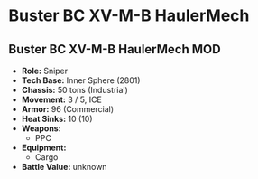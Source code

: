 # Buster BC XV-M-B HaulerMech
## Buster BC XV-M-B HaulerMech MOD
- **Role:** Sniper
- **Tech Base:** Inner Sphere (2801)
- **Chassis:** 50 tons (Industrial)
- **Movement:** 3 / 5, ICE
- **Armor:** 96 (Commercial)
- **Heat Sinks:** 10 (10)
- **Weapons:**
  - PPC
- **Equipment:**
  - Cargo
- **Battle Value:** unknown

